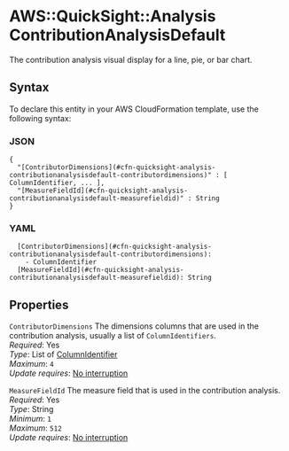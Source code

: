 # AWS::QuickSight::Analysis ContributionAnalysisDefault<a name="aws-properties-quicksight-analysis-contributionanalysisdefault"></a>

The contribution analysis visual display for a line, pie, or bar chart\.

## Syntax<a name="aws-properties-quicksight-analysis-contributionanalysisdefault-syntax"></a>

To declare this entity in your AWS CloudFormation template, use the following syntax:

### JSON<a name="aws-properties-quicksight-analysis-contributionanalysisdefault-syntax.json"></a>

```
{
  "[ContributorDimensions](#cfn-quicksight-analysis-contributionanalysisdefault-contributordimensions)" : [ ColumnIdentifier, ... ],
  "[MeasureFieldId](#cfn-quicksight-analysis-contributionanalysisdefault-measurefieldid)" : String
}
```

### YAML<a name="aws-properties-quicksight-analysis-contributionanalysisdefault-syntax.yaml"></a>

```
  [ContributorDimensions](#cfn-quicksight-analysis-contributionanalysisdefault-contributordimensions):
    - ColumnIdentifier
  [MeasureFieldId](#cfn-quicksight-analysis-contributionanalysisdefault-measurefieldid): String
```

## Properties<a name="aws-properties-quicksight-analysis-contributionanalysisdefault-properties"></a>

`ContributorDimensions` <a name="cfn-quicksight-analysis-contributionanalysisdefault-contributordimensions"></a>
The dimensions columns that are used in the contribution analysis, usually a list of `ColumnIdentifiers`\.  
_Required_: Yes  
_Type_: List of [ColumnIdentifier](aws-properties-quicksight-analysis-columnidentifier.md)  
_Maximum_: `4`  
_Update requires_: [No interruption](https://docs.aws.amazon.com/AWSCloudFormation/latest/UserGuide/using-cfn-updating-stacks-update-behaviors.html#update-no-interrupt)

`MeasureFieldId` <a name="cfn-quicksight-analysis-contributionanalysisdefault-measurefieldid"></a>
The measure field that is used in the contribution analysis\.  
_Required_: Yes  
_Type_: String  
_Minimum_: `1`  
_Maximum_: `512`  
_Update requires_: [No interruption](https://docs.aws.amazon.com/AWSCloudFormation/latest/UserGuide/using-cfn-updating-stacks-update-behaviors.html#update-no-interrupt)
